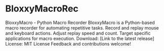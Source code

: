 # BloxxyMacroRec
BloxxyMacro - Python Macro Recorder  BloxxyMacro is a Python-based macro recorder for automating repetitive tasks. Record and replay mouse and keyboard actions. Adjust replay speed and count. Target specific applications for macro execution.  Download: [Link to the latest release] License: MIT License  Feedback and contributions welcome!
